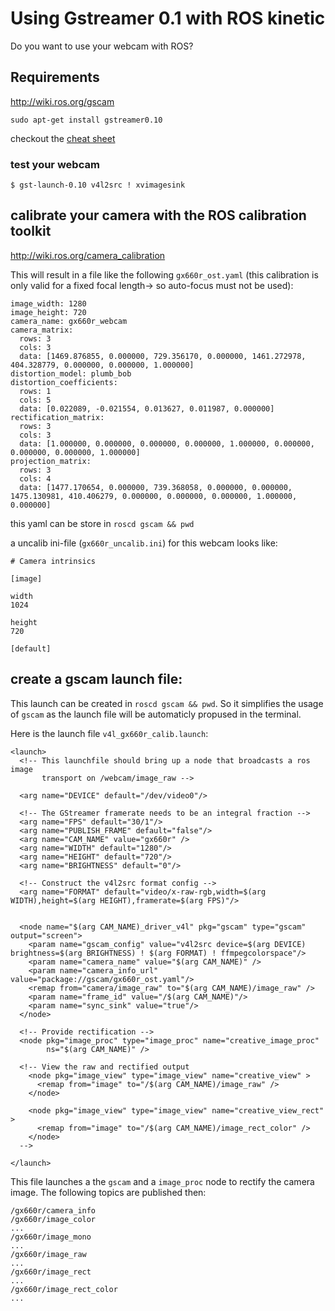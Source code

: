 # Using Gstreamer 0.1 with ROS kinetic

Do you want to use your webcam with ROS? 

## Requirements

http://wiki.ros.org/gscam

```
sudo apt-get install gstreamer0.10
```

checkout the [cheat sheet](http://wiki.oz9aec.net/index.php/Gstreamer_cheat_sheet)


### test your webcam

```
$ gst-launch-0.10 v4l2src ! xvimagesink
```

## calibrate your camera with the ROS calibration toolkit

http://wiki.ros.org/camera_calibration

This will result in a file like the following `gx660r_ost.yaml` (this calibration is only valid for a fixed focal length->  so auto-focus must not be used):
```
image_width: 1280
image_height: 720
camera_name: gx660r_webcam
camera_matrix:
  rows: 3
  cols: 3
  data: [1469.876855, 0.000000, 729.356170, 0.000000, 1461.272978, 404.328779, 0.000000, 0.000000, 1.000000]
distortion_model: plumb_bob
distortion_coefficients:
  rows: 1
  cols: 5
  data: [0.022089, -0.021554, 0.013627, 0.011987, 0.000000]
rectification_matrix:
  rows: 3
  cols: 3
  data: [1.000000, 0.000000, 0.000000, 0.000000, 1.000000, 0.000000, 0.000000, 0.000000, 1.000000]
projection_matrix:
  rows: 3
  cols: 4
  data: [1477.170654, 0.000000, 739.368058, 0.000000, 0.000000, 1475.130981, 410.406279, 0.000000, 0.000000, 0.000000, 1.000000, 0.000000]
```

this yaml can be store in `roscd gscam && pwd`

a uncalib ini-file (`gx660r_uncalib.ini`) for this webcam looks like:
```
# Camera intrinsics

[image]

width
1024

height
720

[default]

```

## create a gscam launch file:

This launch can be created in `roscd gscam && pwd`. So it simplifies the usage of `gscam` as the launch file will be automaticly propused in the terminal.

Here is the launch file `v4l_gx660r_calib.launch`:
```
<launch>
  <!-- This launchfile should bring up a node that broadcasts a ros image
       transport on /webcam/image_raw -->

  <arg name="DEVICE" default="/dev/video0"/>

  <!-- The GStreamer framerate needs to be an integral fraction -->
  <arg name="FPS" default="30/1"/>
  <arg name="PUBLISH_FRAME" default="false"/>
  <arg name="CAM_NAME" value="gx660r" />
  <arg name="WIDTH" default="1280"/>
  <arg name="HEIGHT" default="720"/>
  <arg name="BRIGHTNESS" default="0"/>

  <!-- Construct the v4l2src format config -->
  <arg name="FORMAT" default="video/x-raw-rgb,width=$(arg WIDTH),height=$(arg HEIGHT),framerate=$(arg FPS)"/>


  <node name="$(arg CAM_NAME)_driver_v4l" pkg="gscam" type="gscam" output="screen">
    <param name="gscam_config" value="v4l2src device=$(arg DEVICE) brightness=$(arg BRIGHTNESS) ! $(arg FORMAT) ! ffmpegcolorspace"/>
    <param name="camera_name" value="$(arg CAM_NAME)" />
    <param name="camera_info_url" value="package://gscam/gx660r_ost.yaml"/>
    <remap from="camera/image_raw" to="$(arg CAM_NAME)/image_raw" />
    <param name="frame_id" value="/$(arg CAM_NAME)"/>
    <param name="sync_sink" value="true"/>
  </node>

  <!-- Provide rectification -->
  <node pkg="image_proc" type="image_proc" name="creative_image_proc"
        ns="$(arg CAM_NAME)" />

  <!-- View the raw and rectified output 
    <node pkg="image_view" type="image_view" name="creative_view" >
      <remap from="image" to="/$(arg CAM_NAME)/image_raw" />
    </node>
      
    <node pkg="image_view" type="image_view" name="creative_view_rect" >
      <remap from="image" to="/$(arg CAM_NAME)/image_rect_color" />
    </node>
  -->

</launch>
```

This file launches a the `gscam` and a `image_proc` node to rectify the camera image.
The following topics are published then:
```
/gx660r/camera_info
/gx660r/image_color
...
/gx660r/image_mono
...
/gx660r/image_raw
...
/gx660r/image_rect
...
/gx660r/image_rect_color
...
```




